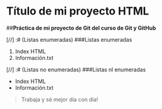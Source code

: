 # Título de mi proyecto HTML
##**Práctica de mi proyecto de Git del curso de Git y GitHub**

[//] :# (Listas enumeradas)
###Listas enumeradas
1. Index HTML
2. Información.txt

[//] :# (Listas no enumeradas)
###Listas nl enumeradas
* Index HTML
* Información.txt

>Trabaja y sé mejor día con día!